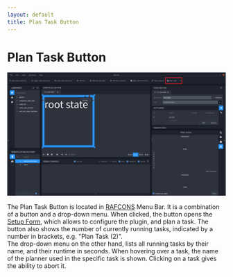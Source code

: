 ```yaml
---
layout: default
title: Plan Task Button
---
```

# Plan Task Button
![The Plan Task Button](media/img/PlanTaskButton.png "The Location of The Plan Task Button")


The Plan Task Button is located in [RAFCONS](https://dlr-rm.github.io/RAFCON/) Menu Bar. It is a combination of a button and a drop-down menu. When clicked, the button opens the [Setup Form](/PlanningSetupForm.md), which allows to configure the plugin, and plan a task. The button also shows the number of currently running tasks, indicated by a number in brackets, e.g. "Plan Task (2)".  
The drop-down menu on the other hand, lists all running tasks by their name, and their runtime in seconds. When hovering over a task, the name of the planner used in the specific task is shown. Clicking on a task gives the ability to abort it.
